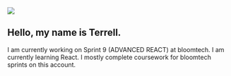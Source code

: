 <img src="https://media.istockphoto.com/id/1133769470/vector/javascript-concept-banner-header.jpg?s=170667a&w=0&k=20&c=GnKoYotlaI01K45BrUOrQtek4AKmJyGlbzXe2p_ZitE="/>

<h2> Hello, my name is Terrell. </h2>

I am currently working on Sprint 9 (ADVANCED REACT) at bloomtech. I am currently learning React. I mostly complete coursework for bloomtech sprints on this account.




